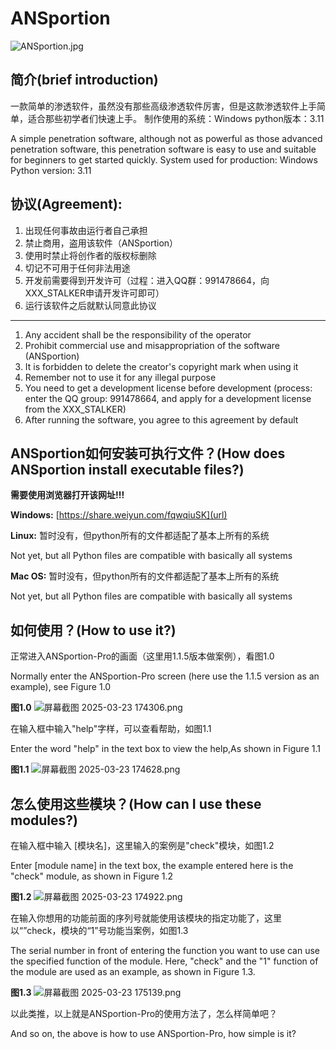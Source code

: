 # ANSportion
![ANSportion.jpg](https://raw.gitcode.com/XXX_Stalker/ANSportion-Pro/attachment/uploads/bef178d9-6467-4565-a205-1226df06f9c6/ANSportion.jpg 'ANSportion.jpg')

## 简介(brief introduction)

一款简单的渗透软件，虽然没有那些高级渗透软件厉害，但是这款渗透软件上手简单，适合那些初学者们快速上手。
制作使用的系统：Windows
python版本：3.11

A simple penetration software, although not as powerful as those advanced penetration software, this penetration software is easy to use and suitable for beginners to get started quickly.
System used for production: Windows
Python version: 3.11

## 协议(Agreement):
1. 出现任何事故由运行者自己承担
2. 禁止商用，盗用该软件（ANSportion）
3. 使用时禁止将创作者的版权标删除
4. 切记不可用于任何非法用途
5. 开发前需要得到开发许可（过程：进入QQ群：991478664，向XXX_STALKER申请开发许可即可）
6. 运行该软件之后就默认同意此协议

---------------------------------------------------------------------------------------------------------------------------------------

1. Any accident shall be the responsibility of the operator
2. Prohibit commercial use and misappropriation of the software (ANSportion)
3. It is forbidden to delete the creator's copyright mark when using it
4. Remember not to use it for any illegal purpose
5. You need to get a development license before development (process: enter the QQ group: 991478664, and apply for a development license from the XXX_STALKER)
6. After running the software, you agree to this agreement by default

## ANSportion如何安装可执行文件？(How does ANSportion install executable files?)
**需要使用浏览器打开该网址!!!**

**Windows:**
[https://share.weiyun.com/fqwqiuSK](url)

**Linux:**
暂时没有，但python所有的文件都适配了基本上所有的系统

Not yet, but all Python files are compatible with basically all systems

**Mac OS:**
暂时没有，但python所有的文件都适配了基本上所有的系统

Not yet, but all Python files are compatible with basically all systems

## 如何使用？(How to use it?)

正常进入ANSportion-Pro的画面（这里用1.1.5版本做案例），看图1.0

Normally enter the ANSportion-Pro screen (here use the 1.1.5 version as an example), see Figure 1.0

**图1.0**
![屏幕截图 2025-03-23 174306.png](https://raw.gitcode.com/XXX_Stalker/ANSportion-Pro/attachment/uploads/acd3fead-cf61-4036-93b1-383fa01aef79/屏幕截图_2025-03-23_174306.png '屏幕截图 2025-03-23 174306.png')

在输入框中输入"help"字样，可以查看帮助，如图1.1

Enter the word "help" in the text box to view the help,As shown in Figure 1.1

**图1.1**
![屏幕截图 2025-03-23 174628.png](https://raw.gitcode.com/XXX_Stalker/ANSportion-Pro/attachment/uploads/20108adb-1cde-4b3a-a9a3-838cafab9dde/屏幕截图_2025-03-23_174628.png '屏幕截图 2025-03-23 174628.png')

## 怎么使用这些模块？(How can I use these modules?)

在输入框中输入 [模块名]，这里输入的案例是"check"模块，如图1.2

Enter [module name] in the text box, the example entered here is the "check" module, as shown in Figure 1.2

**图1.2**
![屏幕截图 2025-03-23 174922.png](https://raw.gitcode.com/XXX_Stalker/ANSportion-Pro/attachment/uploads/d362db6b-449c-4ff9-ab55-61b7b6e79fe8/屏幕截图_2025-03-23_174922.png '屏幕截图 2025-03-23 174922.png')

在输入你想用的功能前面的序列号就能使用该模块的指定功能了，这里以“”check，模块的“1”号功能当案例，如图1.3

The serial number in front of entering the function you want to use can use the specified function of the module. Here, "check" and the "1" function of the module are used as an example, as shown in Figure 1.3.

**图1.3**
![屏幕截图 2025-03-23 175139.png](https://raw.gitcode.com/XXX_Stalker/ANSportion-Pro/attachment/uploads/3f8f593c-16fc-4b8d-8b88-a12f2291c0ed/屏幕截图_2025-03-23_175139.png '屏幕截图 2025-03-23 175139.png')

以此类推，以上就是ANSportion-Pro的使用方法了，怎么样简单吧？

And so on, the above is how to use ANSportion-Pro, how simple is it?
